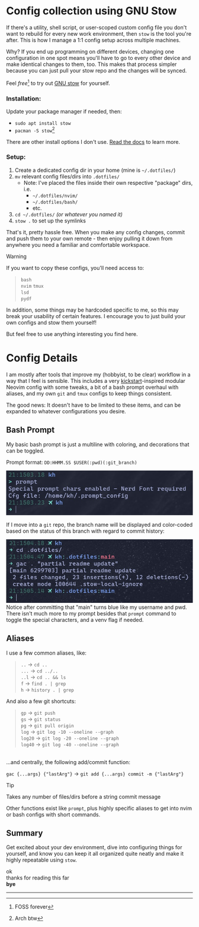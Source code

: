 # Config collection using **GNU Stow**
If there's a utility, shell script, or user-scoped custom config file you don't want to rebuild for every new work environment, then `stow` is the tool you're after. This is how I manage a 1:1 config setup across multiple machines.

Why? If you end up programming on different devices, changing one configuration in one spot means you'll have to go to every other device and make identical changes to them, too. This makes that process simpler because you can just pull your stow repo and the changes will be synced.

Feel *free*[^1] to try out [GNU stow](https://www.gnu.org/software/stow/) for yourself.

### Installation:
Update your package manager if needed, then:
- `sudo apt install stow`
- `pacman -S stow`[^2]

There are other install options I don't use. [Read the docs](https://www.gnu.org/software/stow/manual/stow.html#Introduction) to learn more.

### Setup:
1) Create a dedicated config dir in your home (mine is `~/.dotfiles/`)
2) `mv` relevant config files/dirs into `.dotfiles/`
    - Note: I've placed the files inside their own respective "package" dirs, i.e.
        - `~/.dotfiles/nvim/`
        - `~/.dotfiles/bash/`
        - etc.
3) `cd ~/.dotfiles/` *(or whatever you named it)*
4) `stow .` to set up the symlinks



That's it, pretty hassle free. When you make any config changes, commit and push them to your own remote - then enjoy pulling it down from anywhere you need a familiar and comfortable workspace.

> [!WARNING]
> If you want to copy these configs, you'll need access to:
> > `bash`  
> > `nvim`
> > `tmux`  
> > `lsd`  
> > `pydf`  
> 
> In addition, some things may be hardcoded specific to me, so this may break your usability of certain features. I encourage you to just build your own configs and stow them yourself!
>
> But feel free to use anything interesting you find here.

# Config Details
I am mostly after tools that improve my (hobbyist, to be clear) workflow in a way that I feel is sensible. This includes a very [kickstart](https://github.com/nvim-lua/kickstart.nvim)-inspired modular Neovim config with some tweaks, a bit of a bash prompt overhaul with aliases, and my own `git` and `tmux` configs to keep things consistent.

The good news: It doesn't have to be limited to these items, and can be expanded to whatever configurations you desire.

## Bash Prompt
My basic bash prompt is just a multiline with coloring, and decorations that can be toggled.

Prompt format: `DD:HHMM.SS $USER(:pwd)(:git_branch)`

![basic prompt](readme-assets/basic-prompt.jpg)

If I move into a `git` repo, the branch name will be displayed and color-coded based on the status of this branch with regard to commit history:

![git prompt](readme-assets/git-prompt.jpg)
Notice after committing that "main" turns blue like my username and pwd. There isn't much more to my prompt besides that `prompt` command to toggle the special characters, and a venv flag if needed.

## Aliases
I use a few common aliases, like:
> `..` → `cd ..`  
`...` → `cd ../..`  
`..l` → `cd .. && ls`  
`f` → `find . | grep`  
`h` → `history . | grep`

And also a few git shortcuts:
> `gp` → `git push`  
`gs` → `git status`  
`pg` → `git pull origin`  
`log` → `git log -10 --oneline --graph`  
`log20` → `git log -20 --oneline --graph`  
`log40` → `git log -40 --oneline --graph`

<br>
...and centrally, the following add/commit function:

`gac {...args} {"lastArg"}` → `git add {...args} commit -m {"lastArg"}`

> [!TIP]
> Takes any number of files/dirs before a string commit message


Other functions exist like `prompt`, plus highly specific aliases to get into nvim or bash configs with short commands.
 
## Summary

Get excited about your dev environment, dive into configuring things for yourself, and know you can keep it all organized quite neatly and make it highly repeatable using `stow`.

ok  
thanks for reading this far  
**bye**

---

[^1]: FOSS forever  
[^2]: Arch btw